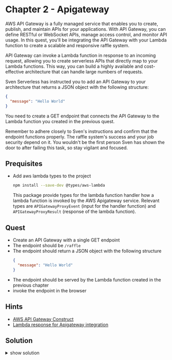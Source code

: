 # Chapter 2 - Apigateway

AWS API Gateway is a fully managed service that enables you to create, publish, and maintain APIs for your applications. With API Gateway, you can define RESTful or WebSocket APIs, manage access control, and monitor API usage. 
In this quest, you'll be integrating the API Gateway with your Lambda function to create a scalable and responsive raffle system.

API Gateway can invoke a Lambda function in response to an incoming request, allowing you to create serverless APIs that directly map to your Lambda functions. 
This way, you can build a highly available and cost-effective architecture that can handle large numbers of requests.

Sven Serverless has instructed you to add an API Gateway to your architecture that returns a JSON object with the following structure:
  
  ```json
  {
    "message": "Hello World"
  }
  ```

You need to create a GET endpoint that connects the API Gateway to the Lambda function you created in the previous quest.

Remember to adhere closely to Sven's instructions and confirm that the endpoint functions properly. The raffle system's success and your job security depend on it. You wouldn't be the first person Sven has shown the door to after failing this task, so stay vigilant and focused.

## Prequisites

- Add aws lambda types to the project
  ```bash
  npm install --save-dev @types/aws-lambda
  ```
  This package provide types for the lambda function handler how a lambda function is invoked by the AWS Apigateway service. Relevant types are `APIGatewayProxyEvent` (input for the handler function) and `APIGatewayProxyResult` (response of the lambda function).

## Quest

- Create an API Gateway with a single GET endpoint
- The endpoint should be `/raffle`
- The endpoint should return a JSON object with the following structure
  ```json
  {
    "message": "Hello World"
  }
  ```
- The endpoint should be served by the Lambda function created in the previous chapter
- invoke the endpoint in the browser

## Hints

- [AWS API Gateway Construct](https://docs.aws.amazon.com/cdk/api/v2/docs/aws-cdk-lib.aws_apigateway-readme.html)
- [Lambda response for Apigateway integration](https://docs.aws.amazon.com/apigateway/latest/developerguide/api-gateway-integration-settings-integration-response.html)

## Solution

<details>
<summary>show solution</summary>

1. Add ApiGateway to stack

   ```typescript
   const api = new LambdaRestApi(this, "RaffleApi", {
     handler: lambda,
     proxy: false,
   });

   api.root.addResource("raffle").addMethod("GET");
   ```

2. Refactor Lambda function to return a JSON object that fulfills the requirements of a apigateway response
   ```typescript
   export const handler = async (): Promise<APIGatewayProxyResult> => {
     return {
       statusCode: 200,
       body: JSON.stringify({
         message: "Hello World",
       }),
     };
   };
   ```

</details>
